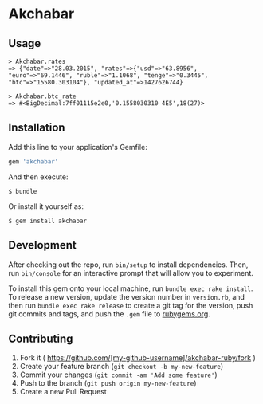 # Akchabar

## Usage

```
> Akchabar.rates
=> {"date"=>"28.03.2015", "rates"=>{"usd"=>"63.8956", "euro"=>"69.1446", "ruble"=>"1.1068", "tenge"=>"0.3445", "btc"=>"15580.303104"}, "updated_at"=>1427626744}

> Akchabar.btc_rate
=> #<BigDecimal:7ff01115e2e0,'0.1558030310 4E5',18(27)>
```
## Installation

Add this line to your application's Gemfile:

```ruby
gem 'akchabar'
```

And then execute:

    $ bundle

Or install it yourself as:

    $ gem install akchabar


## Development

After checking out the repo, run `bin/setup` to install dependencies. Then, run `bin/console` for an interactive prompt that will allow you to experiment.

To install this gem onto your local machine, run `bundle exec rake install`. To release a new version, update the version number in `version.rb`, and then run `bundle exec rake release` to create a git tag for the version, push git commits and tags, and push the `.gem` file to [rubygems.org](https://rubygems.org).

## Contributing

1. Fork it ( https://github.com/[my-github-username]/akchabar-ruby/fork )
2. Create your feature branch (`git checkout -b my-new-feature`)
3. Commit your changes (`git commit -am 'Add some feature'`)
4. Push to the branch (`git push origin my-new-feature`)
5. Create a new Pull Request
